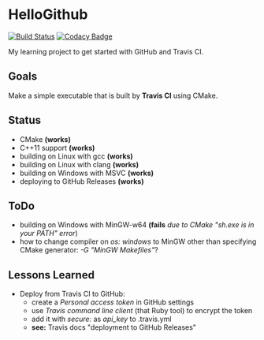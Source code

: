 # HelloGithub

[![Build Status](https://travis-ci.org/duddel/HelloGithub.svg?branch=master)](https://travis-ci.org/duddel/HelloGithub)
[![Codacy Badge](https://api.codacy.com/project/badge/Grade/66d5f7a4e30d48929adf073a90d70a39)](https://www.codacy.com/app/duddel/HelloGithub?utm_source=github.com&amp;utm_medium=referral&amp;utm_content=duddel/HelloGithub&amp;utm_campaign=Badge_Grade)

My learning project to get started with GitHub and Travis CI.

## Goals

Make a simple executable that is built by **Travis CI** using CMake.

## Status

-   CMake **(works)**
-   C++11 support **(works)**
-   building on Linux with gcc **(works)**
-   building on Linux with clang **(works)**
-   building on Windows with MSVC **(works)**
-   deploying to GitHub Releases **(works)**

## ToDo

-   building on Windows with MinGW-w64 **(fails** _due to CMake "sh.exe is in your PATH" error_)
-   how to change compiler on _os: windows_ to MinGW other than specifying CMake generator: _-G "MinGW Makefiles"_?

## Lessons Learned

-   Deploy from Travis CI to GitHub:
    -   create a _Personal access token_ in GitHub settings
    -   use _Travis command line client_ (that Ruby tool) to encrypt the token
    -   add it with _secure:_ as _api_key_ to .travis.yml
    -   **see:** Travis docs "deployment to GitHub Releases"
